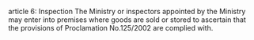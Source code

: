 article 6: Inspection
The Ministry or inspectors appointed by the Ministry may enter into premises where goods are sold or stored to ascertain that the provisions of Proclamation No.125&#x2F;2002 are complied with. 
<ul>
</ul>